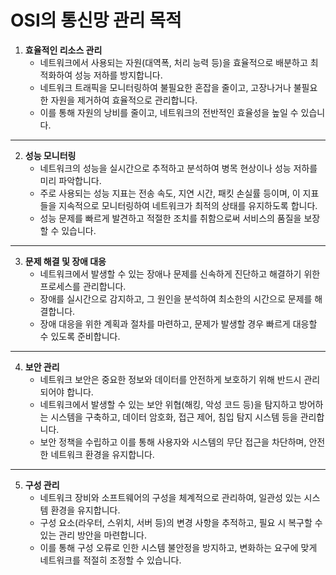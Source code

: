 # OSI의 통신망 관리 목적

1. **효율적인 리소스 관리**
   - 네트워크에서 사용되는 자원(대역폭, 처리 능력 등)을 효율적으로 배분하고 최적화하여 성능 저하를 방지합니다. 
   - 네트워크 트래픽을 모니터링하여 불필요한 혼잡을 줄이고, 고장나거나 불필요한 자원을 제거하여 효율적으로 관리합니다.
   - 이를 통해 자원의 낭비를 줄이고, 네트워크의 전반적인 효율성을 높일 수 있습니다.

---

2. **성능 모니터링**
   - 네트워크의 성능을 실시간으로 추적하고 분석하여 병목 현상이나 성능 저하를 미리 파악합니다.
   - 주로 사용되는 성능 지표는 전송 속도, 지연 시간, 패킷 손실률 등이며, 이 지표들을 지속적으로 모니터링하여 네트워크가 최적의 상태를 유지하도록 합니다.
   - 성능 문제를 빠르게 발견하고 적절한 조치를 취함으로써 서비스의 품질을 보장할 수 있습니다.

---

3. **문제 해결 및 장애 대응**
   - 네트워크에서 발생할 수 있는 장애나 문제를 신속하게 진단하고 해결하기 위한 프로세스를 관리합니다.
   - 장애를 실시간으로 감지하고, 그 원인을 분석하여 최소한의 시간으로 문제를 해결합니다.
   - 장애 대응을 위한 계획과 절차를 마련하고, 문제가 발생할 경우 빠르게 대응할 수 있도록 준비합니다.

---

4. **보안 관리**
   - 네트워크 보안은 중요한 정보와 데이터를 안전하게 보호하기 위해 반드시 관리되어야 합니다.
   - 네트워크에서 발생할 수 있는 보안 위협(해킹, 악성 코드 등)을 탐지하고 방어하는 시스템을 구축하고, 데이터 암호화, 접근 제어, 침입 탐지 시스템 등을 관리합니다.
   - 보안 정책을 수립하고 이를 통해 사용자와 시스템의 무단 접근을 차단하며, 안전한 네트워크 환경을 유지합니다.

---

5. **구성 관리**
   - 네트워크 장비와 소프트웨어의 구성을 체계적으로 관리하여, 일관성 있는 시스템 환경을 유지합니다.
   - 구성 요소(라우터, 스위치, 서버 등)의 변경 사항을 추적하고, 필요 시 복구할 수 있는 관리 방안을 마련합니다.
   - 이를 통해 구성 오류로 인한 시스템 불안정을 방지하고, 변화하는 요구에 맞게 네트워크를 적절히 조정할 수 있습니다.
